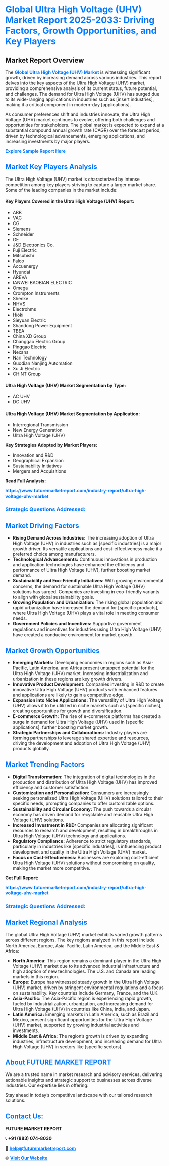 <h1 style="color: #007BFF;">Global Ultra High Voltage (UHV) Market Report 2025-2033: Driving Factors, Growth Opportunities, and Key Players</h1>

<section id="overview">
<h2>Market Report Overview</h2>
<p>The <a href="https://www.futuremarketreport.com/industry-report/ultra-high-voltage-uhv-market" style="color: #007BFF; text-decoration: none;"><strong>Global Ultra High Voltage (UHV) Market</strong></a> is witnessing significant growth, driven by increasing demand across various industries. This report delves into the key aspects of the Ultra High Voltage (UHV) market, providing a comprehensive analysis of its current status, future potential, and challenges. The demand for Ultra High Voltage (UHV) has surged due to its wide-ranging applications in industries such as [insert industries], making it a critical component in modern-day [applications].</p>
<p>As consumer preferences shift and industries innovate, the Ultra High Voltage (UHV) market continues to evolve, offering both challenges and opportunities for stakeholders. The global market is expected to expand at a substantial compound annual growth rate (CAGR) over the forecast period, driven by technological advancements, emerging applications, and increasing investments by major players.</p>
</section>

<section id="overview">
<p><a href="https://www.futuremarketreport.com/request-sample/reportId=113023" style="color: #007BFF; text-decoration: none;"><strong>Explore Sample Report Here</strong></a></p>
</section>

<section id="key-players">
<h2 style="color: #007BFF;">Market Key Players Analysis</h2>
<p>The Ultra High Voltage (UHV) market is characterized by intense competition among key players striving to capture a larger market share. Some of the leading companies in the market include:</p>
<h4>Key Players Covered in the Ultra High Voltage (UHV) Report:</h4>
<ul><li>ABB</li><li>VAC</li><li>CG</li><li>Siemens</li><li>Schneider</li><li>GE</li><li>J&amp;D Electronics Co.</li><li>Fuji Electric</li><li>Mitsubishi</li><li>Falco</li><li>Accuenergy</li><li>Hyundai</li><li>AREVA</li><li>IANWEI BAOBIAN ELECTRIC</li><li>Omega</li><li>Crompton Instruments</li><li>Shenke</li><li>NHVS</li><li>Electrohms</li><li>Hioki</li><li>Sieyuan Electric</li><li>Shandong Power Equipment</li><li>TBEA</li><li>China XD Group</li><li>Changgao Electric Group</li><li>Pinggao Electric</li><li>Nexans</li><li>Nari Technology</li><li>Guodian Nanjing Automation</li><li>Xu Ji Electric</li><li>CHINT Group</li></ul>
<h4>Ultra High Voltage (UHV) Market Segmentation by Type:</h4>
<ul><li>AC UHV</li><li>DC UHV</li></ul>

<h4>Ultra High Voltage (UHV) Market Segmentation by Application:</h4>
<ul><li>Interregional Transmission</li><li>New Energy Generation</li><li>Ultra High Voltage (UHV)</li></ul>
<p><strong>Key Strategies Adopted by Market Players:</strong></p>
<ul>
<li>Innovation and R&D</li>
<li>Geographical Expansion</li>
<li>Sustainability Initiatives</li>
<li>Mergers and Acquisitions</li>
</ul>
</section>

<section>
<p><strong>Read Full Analysis: </strong></p><a href="https://www.futuremarketreport.com/industry-report/ultra-high-voltage-uhv-market" style="color: #007BFF; text-decoration: none;"><strong>https://www.futuremarketreport.com/industry-report/ultra-high-voltage-uhv-market</strong></a>
<h3 style="color: #007BFF;">Strategic Questions Addressed:</h3>
</section>

<section id="driving-factors">
<h2 style="color: #007BFF;">Market Driving Factors</h2>
<ul>
<li><strong>Rising Demand Across Industries:</strong> The increasing adoption of Ultra High Voltage (UHV) in industries such as [specific industries] is a major growth driver. Its versatile applications and cost-effectiveness make it a preferred choice among manufacturers.</li>
<li><strong>Technological Advancements:</strong> Continuous innovations in production and application technologies have enhanced the efficiency and performance of Ultra High Voltage (UHV), further boosting market demand.</li>
<li><strong>Sustainability and Eco-Friendly Initiatives:</strong> With growing environmental concerns, the demand for sustainable Ultra High Voltage (UHV) solutions has surged. Companies are investing in eco-friendly variants to align with global sustainability goals.</li>
<li><strong>Growing Population and Urbanization:</strong> The rising global population and rapid urbanization have increased the demand for [specific products], where Ultra High Voltage (UHV) plays a vital role in meeting consumer needs.</li>
<li><strong>Government Policies and Incentives:</strong> Supportive government regulations and incentives for industries using Ultra High Voltage (UHV) have created a conducive environment for market growth.</li>
</ul>
</section>

<section id="growth-opportunities">
<h2 style="color: #007BFF;">Market Growth Opportunities</h2>
<ul>
<li><strong>Emerging Markets:</strong> Developing economies in regions such as Asia-Pacific, Latin America, and Africa present untapped potential for the Ultra High Voltage (UHV) market. Increasing industrialization and urbanization in these regions are key growth drivers.</li>
<li><strong>Innovative Product Development:</strong> Companies investing in R&D to create innovative Ultra High Voltage (UHV) products with enhanced features and applications are likely to gain a competitive edge.</li>
<li><strong>Expansion into Niche Applications:</strong> The versatility of Ultra High Voltage (UHV) allows it to be utilized in niche markets such as [specific niches], creating opportunities for growth and diversification.</li>
<li><strong>E-commerce Growth:</strong> The rise of e-commerce platforms has created a surge in demand for Ultra High Voltage (UHV) used in [specific applications], further boosting market growth.</li>
<li><strong>Strategic Partnerships and Collaborations:</strong> Industry players are forming partnerships to leverage shared expertise and resources, driving the development and adoption of Ultra High Voltage (UHV) products globally.</li>
</ul>
</section>

<section id="trending-factors">
<h2 style="color: #007BFF;">Market Trending Factors</h2>
<ul>
<li><strong>Digital Transformation:</strong> The integration of digital technologies in the production and distribution of Ultra High Voltage (UHV) has improved efficiency and customer satisfaction.</li>
<li><strong>Customization and Personalization:</strong> Consumers are increasingly seeking personalized Ultra High Voltage (UHV) solutions tailored to their specific needs, prompting companies to offer customizable options.</li>
<li><strong>Sustainability and Circular Economy:</strong> The push towards a circular economy has driven demand for recyclable and reusable Ultra High Voltage (UHV) solutions.</li>
<li><strong>Increased Investment in R&D:</strong> Companies are allocating significant resources to research and development, resulting in breakthroughs in Ultra High Voltage (UHV) technology and applications.</li>
<li><strong>Regulatory Compliance:</strong> Adherence to strict regulatory standards, particularly in industries like [specific industries], is influencing product development and quality in the Ultra High Voltage (UHV) market.</li>
<li><strong>Focus on Cost-Effectiveness:</strong> Businesses are exploring cost-efficient Ultra High Voltage (UHV) solutions without compromising on quality, making the market more competitive.</li>
</ul>
</section>

<section>
<p><strong>Get Full Report: </strong></p><a href="https://www.futuremarketreport.com/industry-report/ultra-high-voltage-uhv-market" style="color: #007BFF; text-decoration: none;"><strong>https://www.futuremarketreport.com/industry-report/ultra-high-voltage-uhv-market</strong></a>
<h3 style="color: #007BFF;">Strategic Questions Addressed:</h3>
</section>


<section id="regional-analysis">
<h2 style="color: #007BFF;">Market Regional Analysis</h2>
<p>The global Ultra High Voltage (UHV) market exhibits varied growth patterns across different regions. The key regions analyzed in this report include North America, Europe, Asia-Pacific, Latin America, and the Middle East & Africa:</p>
<ul>
<li><strong>North America:</strong> This region remains a dominant player in the Ultra High Voltage (UHV) market due to its advanced industrial infrastructure and high adoption of new technologies. The U.S. and Canada are leading markets in this region.</li>
<li><strong>Europe:</strong> Europe has witnessed steady growth in the Ultra High Voltage (UHV) market, driven by stringent environmental regulations and a focus on sustainability. Key countries include Germany, France, and the U.K.</li>
<li><strong>Asia-Pacific:</strong> The Asia-Pacific region is experiencing rapid growth, fueled by industrialization, urbanization, and increasing demand for Ultra High Voltage (UHV) in countries like China, India, and Japan.</li>
<li><strong>Latin America:</strong> Emerging markets in Latin America, such as Brazil and Mexico, present significant opportunities for the Ultra High Voltage (UHV) market, supported by growing industrial activities and investments.</li>
<li><strong>Middle East & Africa:</strong> The region’s growth is driven by expanding industries, infrastructure development, and increasing demand for Ultra High Voltage (UHV) in sectors like [specific sectors].</li>
</ul>
</section>

<footer>
<h2 style="color: #007BFF;">About FUTURE MARKET REPORT</h2>
<p>We are a trusted name in market research and advisory services, delivering actionable insights and strategic support to businesses across diverse industries. Our expertise lies in offering:</p>

<p>Stay ahead in today’s competitive landscape with our tailored research solutions.</p>

<h2 style="color: #007BFF;">Contact Us:</h2>
<p><strong>FUTURE MARKET REPORT</strong></p>
<p>📞 <strong>+91 (883) 074-8030</strong></p>
<p>📧 <strong><a href="mailto:help@futuremarketreport.com" style="color: #007BFF;">help@futuremarketreport.com</a></strong></p>
<p>🌐 <strong><a href="https://www.futuremarketreport.com/" style="color: #007BFF;">Visit Our Website</a></strong></p>
</footer>